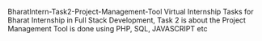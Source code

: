 BharatIntern-Task2-Project-Management-Tool
Virtual Internship Tasks for Bharat Internship in Full Stack Development, Task 2 is about the Project Management Tool is done using PHP, SQL, JAVASCRIPT etc